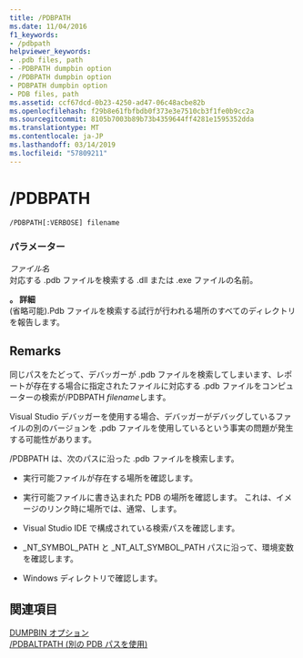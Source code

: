 ```yaml
---
title: /PDBPATH
ms.date: 11/04/2016
f1_keywords:
- /pdbpath
helpviewer_keywords:
- .pdb files, path
- -PDBPATH dumpbin option
- /PDBPATH dumpbin option
- PDBPATH dumpbin option
- PDB files, path
ms.assetid: ccf67dcd-0b23-4250-ad47-06c48acbe82b
ms.openlocfilehash: f29b8e61fbfbdb0f373e3e7510cb3f1fe0b9cc2a
ms.sourcegitcommit: 8105b7003b89b73b4359644ff4281e1595352dda
ms.translationtype: MT
ms.contentlocale: ja-JP
ms.lasthandoff: 03/14/2019
ms.locfileid: "57809211"
---
```

# <a name="pdbpath"></a>/PDBPATH

```
/PDBPATH[:VERBOSE] filename
```

### <a name="parameters"></a>パラメーター

*ファイル名*<br/>
対応する .pdb ファイルを検索する .dll または .exe ファイルの名前。

**。 詳細**<br/>
(省略可能).Pdb ファイルを検索する試行が行われる場所のすべてのディレクトリを報告します。

## <a name="remarks"></a>Remarks

同じパスをたどって、デバッガーが .pdb ファイルを検索してしまいます、レポートが存在する場合に指定されたファイルに対応する .pdb ファイルをコンピューターの検索が/PDBPATH *filename*します。

Visual Studio デバッガーを使用する場合、デバッガーがデバッグしているファイルの別のバージョンを .pdb ファイルを使用しているという事実の問題が発生する可能性があります。

/PDBPATH は、次のパスに沿った .pdb ファイルを検索します。

- 実行可能ファイルが存在する場所を確認します。

- 実行可能ファイルに書き込まれた PDB の場所を確認します。 これは、イメージのリンク時に場所では、通常、します。

- Visual Studio IDE で構成されている検索パスを確認します。

- _NT_SYMBOL_PATH と _NT_ALT_SYMBOL_PATH パスに沿って、環境変数を確認します。

- Windows ディレクトリで確認します。

## <a name="see-also"></a>関連項目

[DUMPBIN オプション](dumpbin-options.md)<br/>
[/PDBALTPATH (別の PDB パスを使用)](pdbaltpath-use-alternate-pdb-path.md)
